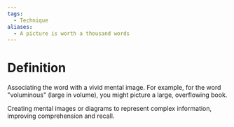 ```yaml
---
tags:
  - Technique
aliases:
  - A picture is worth a thousand words
---
```

# Definition

Associating the word with a vivid mental image. For example, for the word "voluminous" (large in volume), you might picture a large, overflowing book.

Creating mental images or diagrams to represent complex information, improving comprehension and recall.